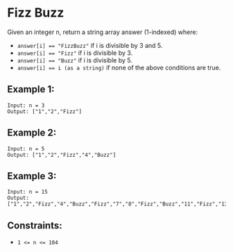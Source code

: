 ﻿# Fizz Buzz

Given an integer n, return a string array answer (1-indexed) where:

 - `answer[i] == "FizzBuzz"` if i is divisible by 3 and 5.
 - `answer[i] == "Fizz"` if i is divisible by 3.
 - `answer[i] == "Buzz"` if i is divisible by 5.
 - `answer[i] == i (as a string)` if none of the above conditions are true.

## Example 1:

```
Input: n = 3
Output: ["1","2","Fizz"]
```

## Example 2:

```
Input: n = 5
Output: ["1","2","Fizz","4","Buzz"]
```

## Example 3:

```
Input: n = 15
Output: ["1","2","Fizz","4","Buzz","Fizz","7","8","Fizz","Buzz","11","Fizz","13","14","FizzBuzz"]
```

## Constraints:

 - `1 <= n <= 104`

